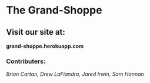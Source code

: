 # The Grand-Shoppe

## Visit our site at:

**grand-shoppe.herokuapp.com**

### Contributers:

_Brian Cartan, Drew LaFiandra, Jared Irwin, Sam Hannan_
